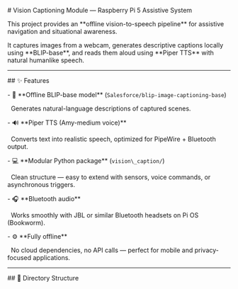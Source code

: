 \# Vision Captioning Module — Raspberry Pi 5 Assistive System



This project provides an \*\*offline vision-to-speech pipeline\*\* for assistive navigation and situational awareness.  

It captures images from a webcam, generates descriptive captions locally using \*\*BLIP-base\*\*, and reads them aloud using \*\*Piper TTS\*\* with natural humanlike speech.



---



\## ✨ Features



\- 🧠 \*\*Offline BLIP-base model\*\* (`Salesforce/blip-image-captioning-base`)  

&nbsp; Generates natural-language descriptions of captured scenes.  

\- 🔊 \*\*Piper TTS (Amy-medium voice)\*\*  

&nbsp; Converts text into realistic speech, optimized for PipeWire + Bluetooth output.  

\- 💻 \*\*Modular Python package\*\* (`vision\_caption/`)  

&nbsp; Clean structure — easy to extend with sensors, voice commands, or asynchronous triggers.  

\- 🎧 \*\*Bluetooth audio\*\*  

&nbsp; Works smoothly with JBL or similar Bluetooth headsets on Pi OS (Bookworm).  

\- ⚙️ \*\*Fully offline\*\*  

&nbsp; No cloud dependencies, no API calls — perfect for mobile and privacy-focused applications.



---



\## 📁 Directory Structure





